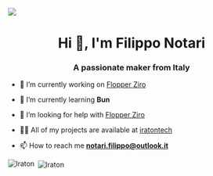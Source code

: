 ![](https://komarev.com/ghpvc/?username=lraton&color=green)

<h1 align="center">Hi 👋, I'm Filippo Notari</h1>
<h3 align="center">A passionate maker from Italy</h3>

- 🔭 I’m currently working on [Flopper Ziro](https://github.com/lraton/FlopperZiro)

- 🌱 I’m currently learning **Bun**

- 🤝 I’m looking for help with [Flopper Ziro](https://github.com/lraton/FlopperZiro)

- 👨‍💻 All of my projects are available at [iratontech](https://iratontech.blogspot.com/)

- 📫 How to reach me **notari.filippo@outlook.it**

<!-- <img src="https://github.com/lraton/lraton/blob/output/snake.svg" alt="Snake animation" /> -->

<p><img align="left" src="https://github-readme-stats.vercel.app/api/top-langs?username=lraton&show_icons=true&locale=en&layout=compact&theme=synthwave" alt="lraton" /></p>

<p>&nbsp;<img align="center" src="https://github-readme-stats.vercel.app/api?username=lraton&show_icons=true&locale=en&theme=synthwave" alt="lraton" /></p>
